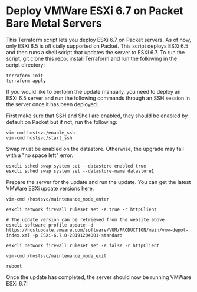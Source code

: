 # Deploy VMWare ESXi 6.7 on Packet Bare Metal Servers
This Terraform script lets you deploy ESXi 6.7 on Packet servers. As of now, only ESXi 6.5 is officially supported on Packet. This script deploys ESXi 6.5 and then runs a shell script that updates the server to ESXi 6.7. To run the script, git clone this repo, install Terraform and run the following in the script directory:

```
terraform init
terraform apply
```

If you would like to perform the update manually, you need to deploy an ESXi 6.5 server and run the following commands through an SSH session in the server once it has been deployed.

First make sure that SSH and Shell are enabled, they should be enabled by default on Packet but if not, run the following:

```
vim-cmd hostsvc/enable_ssh
vim-cmd hostsvc/start_ssh
```

Swap must be enabled on the datastore. Otherwise, the upgrade may fail with a "no space left" error.
```
esxcli sched swap system set --datastore-enabled true
esxcli sched swap system set --datastore-name datastore1
```

Prepare the server for the update and run the update. You can get the latest VMWare ESXi update versions [here](https://esxi-patches.v-front.de/ESXi-6.7.0.html).

```
vim-cmd /hostsvc/maintenance_mode_enter

esxcli network firewall ruleset set -e true -r httpClient

# The update version can be retrieved from the website above
esxcli software profile update -d https://hostupdate.vmware.com/software/VUM/PRODUCTION/main/vmw-depot-index.xml -p ESXi-6.7.0-20191204001-standard

esxcli network firewall ruleset set -e false -r httpClient

vim-cmd /hostsvc/maintenance_mode_exit

reboot
```

Once the update has completed, the server should now be running VMWare ESXi 6.7!
